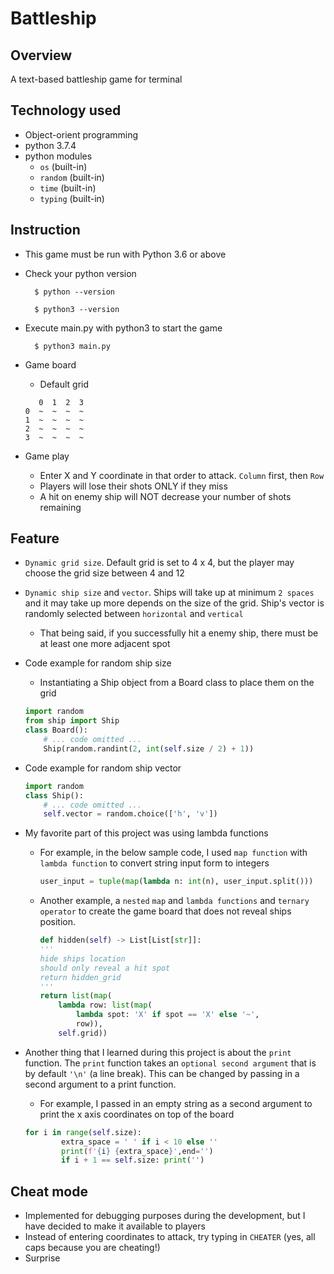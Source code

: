 
# Battleship

## Overview
A text-based battleship game for terminal

## Technology used
- Object-orient programming
- python 3.7.4
- python modules
    - `os` (built-in)
    - `random` (built-in)
    - `time` (built-in)
    - `typing` (built-in)

## Instruction
- This game must be run with Python 3.6 or above

- Check your python version

        $ python --version

        $ python3 --version

- Execute main.py with python3 to start the game
        
        $ python3 main.py

- Game board
    - Default grid
    ```
       0  1  2  3
	0  ~  ~  ~  ~
	1  ~  ~  ~  ~
	2  ~  ~  ~  ~
	3  ~  ~  ~  ~
    ```

- Game play
    - Enter X and Y coordinate in that order to attack. `Column` first, then `Row`
    - Players will lose their shots ONLY if they miss
    - A hit on enemy ship will NOT decrease your number of shots remaining

## Feature
- `Dynamic grid size`. Default grid is set to 4 x 4, but the player may choose the grid size between 4 and 12

- `Dynamic ship size` and `vector`. Ships will take up at minimum `2 spaces` and it may take up more depends on the size of the grid. Ship's vector is randomly selected between `horizontal` and `vertical`
    - That being said, if you successfully hit a enemy ship, there must be at least one more adjacent spot
- Code example for random ship size
    - Instantiating a Ship object from a Board class to place them on the grid
    ```python
    import random
    from ship import Ship
    class Board():
        # ... code omitted ...
        Ship(random.randint(2, int(self.size / 2) + 1))
    ```

- Code example for random ship vector
    ```python
    import random
    class Ship():
        # ... code omitted ...
        self.vector = random.choice(['h', 'v'])
    ```

- My favorite part of this project was using lambda functions

    - For example, in the below sample code, I used `map function` with `lambda function` to convert string input form to integers

        ```python
        user_input = tuple(map(lambda n: int(n), user_input.split()))
        ```

    - Another example, a `nested` `map` and `lambda functions` and `ternary operator` to create the game board that does not reveal ships position. 

        ```python
        def hidden(self) -> List[List[str]]:
        '''
        hide ships location
        should only reveal a hit spot
        return hidden_grid
        '''
        return list(map(
            lambda row: list(map(
                lambda spot: 'X' if spot == 'X' else '~', 
                row)), 
            self.grid))
        ```

- Another thing that I learned during this project is about the `print` function. The `print` function takes an `optional second argument` that is by default `'\n'` (a line break). This can be changed by passing in a second argument to a print function.

    - For example, I passed in an empty string as a second argument to print the x axis coordinates on top of the board
    ```python
    for i in range(self.size):
            extra_space = ' ' if i < 10 else ''
            print(f'{i} {extra_space}',end='')
            if i + 1 == self.size: print('')
    ```

## Cheat mode
- Implemented for debugging purposes during the development, but I have decided to make it available to players
- Instead of entering coordinates to attack, try typing in `CHEATER` (yes, all caps because you are cheating!)
- Surprise